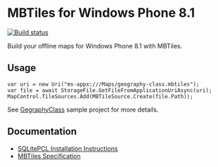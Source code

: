 MBTiles for Windows Phone 8.1
=============================

[![Build status](https://ci.appveyor.com/api/projects/status/32my9lyqcc2hrpy7/branch/master?svg=true)](https://ci.appveyor.com/project/altso/mbtiles/branch/master)

Build your offline maps for Windows Phone 8.1 with MBTiles.

Usage
-----

    var uri = new Uri("ms-appx:///Maps/geography-class.mbtiles");
    var file = await StorageFile.GetFileFromApplicationUriAsync(uri);
    MapControl.TileSources.Add(MBTileSource.Create(file.Path));

See [GegraphyClass](https://github.com/altso/MBTiles/tree/master/GeographyClass) sample project for more details.

Documentation
-------------

* [SQLitePCL Installation Instructions](https://sqlitepcl.codeplex.com/documentation)
* [MBTiles Specification](https://github.com/mapbox/mbtiles-spec)
